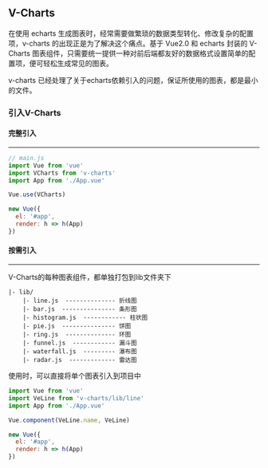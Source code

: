 ## V-Charts

在使用 echarts 生成图表时，经常需要做繁琐的数据类型转化、修改复杂的配置项，v-charts 的出现正是为了解决这个痛点。基于 Vue2.0 和 echarts 封装的 V-Charts 图表组件，只需要统一提供一种对前后端都友好的数据格式设置简单的配置项，便可轻松生成常见的图表。

v-charts 已经处理了关于echarts依赖引入的问题，保证所使用的图表，都是最小的文件。

### 引入V-Charts

#### 完整引入
-----

```js
// main.js
import Vue from 'vue'
import VCharts from 'v-charts'
import App from './App.vue'

Vue.use(VCharts)

new Vue({
  el: '#app',
  render: h => h(App)
})
```

#### 按需引入
-----

V-Charts的每种图表组件，都单独打包到lib文件夹下
```
|- lib/
    |- line.js  -------------- 折线图
    |- bar.js  --------------- 条形图
    |- histogram.js  ------------ 柱状图
    |- pie.js  --------------- 饼图
    |- ring.js  -------------- 环图
    |- funnel.js  ------------ 漏斗图
    |- waterfall.js  --------- 瀑布图
    |- radar.js  ------------- 雷达图
```
使用时，可以直接将单个图表引入到项目中
```js
import Vue from 'vue'
import VeLine from 'v-charts/lib/line'
import App from './App.vue'

Vue.component(VeLine.name, VeLine)

new Vue({
  el: '#app',
  render: h => h(App)
})
```
